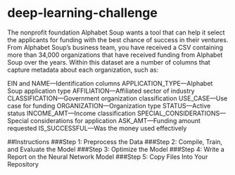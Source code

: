 # deep-learning-challenge
The nonprofit foundation Alphabet Soup wants a tool that can help it select the applicants for funding with the best chance of success in their ventures. 
From Alphabet Soup’s business team, you have received a CSV containing more than 34,000 organizations that have received funding from Alphabet Soup over the years. Within this dataset are a number of columns that capture metadata about each organization, such as:

EIN and NAME—Identification columns
APPLICATION_TYPE—Alphabet Soup application type
AFFILIATION—Affiliated sector of industry
CLASSIFICATION—Government organization classification
USE_CASE—Use case for funding
ORGANIZATION—Organization type
STATUS—Active status
INCOME_AMT—Income classification
SPECIAL_CONSIDERATIONS—Special considerations for application
ASK_AMT—Funding amount requested
IS_SUCCESSFUL—Was the money used effectively

##Instructions
###Step 1: Preprocess the Data
###Step 2: Compile, Train, and Evaluate the Model
###Step 3: Optimize the Model
###Step 4: Write a Report on the Neural Network Model
###Step 5: Copy Files Into Your Repository
